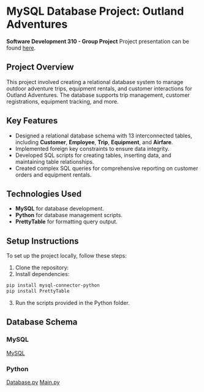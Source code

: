 # MySQL Database Project: Outland Adventures

**Software Development 310 - Group Project**
Project presentation can be found [here](https://onedrive.live.com/edit?id=70820D4FEBA04E09!se761c287f8bf43a4913c54374db083e2&resid=70820D4FEBA04E09!se761c287f8bf43a4913c54374db083e2&cid=70820d4feba04e09&ithint=file%2Cpptx&redeem=aHR0cHM6Ly8xZHJ2Lm1zL3AvYy83MDgyMGQ0ZmViYTA0ZTA5L0VZZkNZZWVfLUtSRGtUeFVOMDJ3Zy1JQmQ5andKaDNoV29JaGVubFpCbGJmSGc&migratedtospo=true&wdo=2).
## Project Overview
This project involved creating a relational database system to manage outdoor adventure trips, equipment rentals, and customer interactions for Outland Adventures. The database supports trip management, customer registrations, equipment tracking, and more.

## Key Features
- Designed a relational database schema with 13 interconnected tables, including **Customer**, **Employee**, **Trip**, **Equipment**, and **Airfare**.
- Implemented foreign key constraints to ensure data integrity.
- Developed SQL scripts for creating tables, inserting data, and maintaining table relationships.
- Created complex SQL queries for comprehensive reporting on customer orders and equipment rentals.

## Technologies Used
- **MySQL** for database development.
- **Python** for database management scripts.
- **PrettyTable** for formatting query output.

## Setup Instructions
To set up the project locally, follow these steps:
1. Clone the repository: 
2.	Install dependencies:
   ```bash
   pip install mysql-connector-python
   pip install PrettyTable
   ```
3.	Run the scripts provided in the Python folder.

## Database Schema

### MySQL
[MySQL](https://github.com/ItsSpres/CSD310-GroupProj2023/blob/main/Python/Resources/DatabaseSchema.sql)
### Python
[Database.py](https://github.com/ItsSpres/CSD310-GroupProj2023/blob/main/Python/Database.py)
[Main.py](https://github.com/ItsSpres/CSD310-GroupProj2023/blob/main/Python/main.py)
